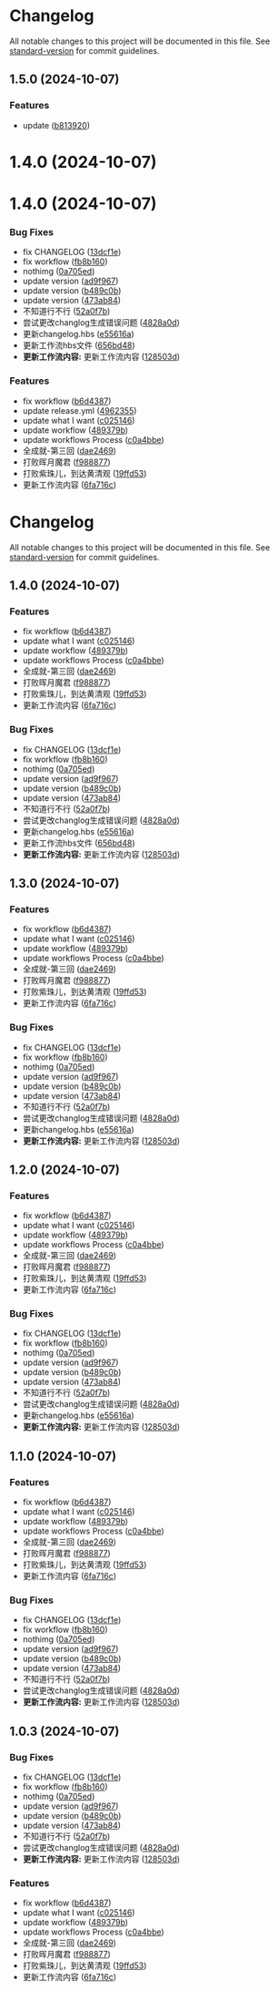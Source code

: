 # Changelog

All notable changes to this project will be documented in this file. See [standard-version](https://github.com/conventional-changelog/standard-version) for commit guidelines.

## 1.5.0 (2024-10-07)


### Features

* update ([b813920](https://github.com/SanXiaoXing/Black_myth_Wukong/commit/b81392078fe1ddd2b597357f8c0c49ece88add42))

# 1.4.0 (2024-10-07)



# 1.4.0 (2024-10-07)


### Bug Fixes

* fix CHANGELOG ([13dcf1e](https://github.com/SanXiaoXing/Black_myth_Wukong/commit/13dcf1e21155d54b123ef87e9fcf35fddbba0f90))
* fix workflow ([fb8b160](https://github.com/SanXiaoXing/Black_myth_Wukong/commit/fb8b16027a4d10900480995b5589de5ad8b929ee))
* nothimg ([0a705ed](https://github.com/SanXiaoXing/Black_myth_Wukong/commit/0a705ed7877338fe306c74121e660a67b7e55cba))
* update version ([ad9f967](https://github.com/SanXiaoXing/Black_myth_Wukong/commit/ad9f9672322ddce80bd265291678a4927f09cbdf))
* update version ([b489c0b](https://github.com/SanXiaoXing/Black_myth_Wukong/commit/b489c0b83a90b4581c7f4ec2a316e9639227863e))
* update version ([473ab84](https://github.com/SanXiaoXing/Black_myth_Wukong/commit/473ab84de48db47909b426c4721512a892ba94f9))
* 不知道行不行 ([52a0f7b](https://github.com/SanXiaoXing/Black_myth_Wukong/commit/52a0f7be5b162315855344154e3dc890ab7b1cf5))
* 尝试更改changlog生成错误问题 ([4828a0d](https://github.com/SanXiaoXing/Black_myth_Wukong/commit/4828a0dbb9423e2de914e7864cad1f0811490857))
* 更新changelog.hbs ([e55616a](https://github.com/SanXiaoXing/Black_myth_Wukong/commit/e55616a65e5227d3d53e32f5c86cd1d75463e7c1))
* 更新工作流hbs文件 ([656bd48](https://github.com/SanXiaoXing/Black_myth_Wukong/commit/656bd48419152d65225bd28027854e52b5050471))
* **更新工作流内容:** 更新工作流内容 ([128503d](https://github.com/SanXiaoXing/Black_myth_Wukong/commit/128503db8e8a8c2f5efc653b8925f98b67e6e5e7))


### Features

* fix workflow ([b6d4387](https://github.com/SanXiaoXing/Black_myth_Wukong/commit/b6d438764d600ba803f80a47ffd8e6bb6a2c25e7))
* update release.yml ([4962355](https://github.com/SanXiaoXing/Black_myth_Wukong/commit/49623557d8efa661c56aa9022f41562e0a2eccdf))
* update what I want ([c025146](https://github.com/SanXiaoXing/Black_myth_Wukong/commit/c0251466cef350b10e9d8738896993be5e7182fa))
* update workflow ([489379b](https://github.com/SanXiaoXing/Black_myth_Wukong/commit/489379ba4dd02f51f80dbff67d2782e9ce66dec2))
* update workflows Process ([c0a4bbe](https://github.com/SanXiaoXing/Black_myth_Wukong/commit/c0a4bbe6067126e1392cc1efee341de360f78872))
* 全成就-第三回 ([dae2469](https://github.com/SanXiaoXing/Black_myth_Wukong/commit/dae24690cb23fc647ed9bbe7cfbcd47b81901e83))
* 打败晖月魔君 ([f988877](https://github.com/SanXiaoXing/Black_myth_Wukong/commit/f98887739cfef38dc7b0bdf4cc3ed443ef223a9f))
* 打败紫珠儿，到达黄清观 ([19ffd53](https://github.com/SanXiaoXing/Black_myth_Wukong/commit/19ffd53bf5fe4d5fad3b396405533e712642019d))
* 更新工作流内容 ([6fa716c](https://github.com/SanXiaoXing/Black_myth_Wukong/commit/6fa716c569b6f7087cdc0f980a6d9f42b54ef86b))



# Changelog

All notable changes to this project will be documented in this file. See [standard-version](https://github.com/conventional-changelog/standard-version) for commit guidelines.

## 1.4.0 (2024-10-07)


### Features

* fix workflow ([b6d4387](https://github.com/SanXiaoXing/Black_myth_Wukong/commit/b6d438764d600ba803f80a47ffd8e6bb6a2c25e7))
* update what I want ([c025146](https://github.com/SanXiaoXing/Black_myth_Wukong/commit/c0251466cef350b10e9d8738896993be5e7182fa))
* update workflow ([489379b](https://github.com/SanXiaoXing/Black_myth_Wukong/commit/489379ba4dd02f51f80dbff67d2782e9ce66dec2))
* update workflows Process ([c0a4bbe](https://github.com/SanXiaoXing/Black_myth_Wukong/commit/c0a4bbe6067126e1392cc1efee341de360f78872))
* 全成就-第三回 ([dae2469](https://github.com/SanXiaoXing/Black_myth_Wukong/commit/dae24690cb23fc647ed9bbe7cfbcd47b81901e83))
* 打败晖月魔君 ([f988877](https://github.com/SanXiaoXing/Black_myth_Wukong/commit/f98887739cfef38dc7b0bdf4cc3ed443ef223a9f))
* 打败紫珠儿，到达黄清观 ([19ffd53](https://github.com/SanXiaoXing/Black_myth_Wukong/commit/19ffd53bf5fe4d5fad3b396405533e712642019d))
* 更新工作流内容 ([6fa716c](https://github.com/SanXiaoXing/Black_myth_Wukong/commit/6fa716c569b6f7087cdc0f980a6d9f42b54ef86b))


### Bug Fixes

* fix CHANGELOG ([13dcf1e](https://github.com/SanXiaoXing/Black_myth_Wukong/commit/13dcf1e21155d54b123ef87e9fcf35fddbba0f90))
* fix workflow ([fb8b160](https://github.com/SanXiaoXing/Black_myth_Wukong/commit/fb8b16027a4d10900480995b5589de5ad8b929ee))
* nothimg ([0a705ed](https://github.com/SanXiaoXing/Black_myth_Wukong/commit/0a705ed7877338fe306c74121e660a67b7e55cba))
* update version ([ad9f967](https://github.com/SanXiaoXing/Black_myth_Wukong/commit/ad9f9672322ddce80bd265291678a4927f09cbdf))
* update version ([b489c0b](https://github.com/SanXiaoXing/Black_myth_Wukong/commit/b489c0b83a90b4581c7f4ec2a316e9639227863e))
* update version ([473ab84](https://github.com/SanXiaoXing/Black_myth_Wukong/commit/473ab84de48db47909b426c4721512a892ba94f9))
* 不知道行不行 ([52a0f7b](https://github.com/SanXiaoXing/Black_myth_Wukong/commit/52a0f7be5b162315855344154e3dc890ab7b1cf5))
* 尝试更改changlog生成错误问题 ([4828a0d](https://github.com/SanXiaoXing/Black_myth_Wukong/commit/4828a0dbb9423e2de914e7864cad1f0811490857))
* 更新changelog.hbs ([e55616a](https://github.com/SanXiaoXing/Black_myth_Wukong/commit/e55616a65e5227d3d53e32f5c86cd1d75463e7c1))
* 更新工作流hbs文件 ([656bd48](https://github.com/SanXiaoXing/Black_myth_Wukong/commit/656bd48419152d65225bd28027854e52b5050471))
* **更新工作流内容:** 更新工作流内容 ([128503d](https://github.com/SanXiaoXing/Black_myth_Wukong/commit/128503db8e8a8c2f5efc653b8925f98b67e6e5e7))

## 1.3.0 (2024-10-07)


### Features

* fix workflow ([b6d4387](https://github.com/SanXiaoXing/Black_myth_Wukong/commit/b6d438764d600ba803f80a47ffd8e6bb6a2c25e7))
* update what I want ([c025146](https://github.com/SanXiaoXing/Black_myth_Wukong/commit/c0251466cef350b10e9d8738896993be5e7182fa))
* update workflow ([489379b](https://github.com/SanXiaoXing/Black_myth_Wukong/commit/489379ba4dd02f51f80dbff67d2782e9ce66dec2))
* update workflows Process ([c0a4bbe](https://github.com/SanXiaoXing/Black_myth_Wukong/commit/c0a4bbe6067126e1392cc1efee341de360f78872))
* 全成就-第三回 ([dae2469](https://github.com/SanXiaoXing/Black_myth_Wukong/commit/dae24690cb23fc647ed9bbe7cfbcd47b81901e83))
* 打败晖月魔君 ([f988877](https://github.com/SanXiaoXing/Black_myth_Wukong/commit/f98887739cfef38dc7b0bdf4cc3ed443ef223a9f))
* 打败紫珠儿，到达黄清观 ([19ffd53](https://github.com/SanXiaoXing/Black_myth_Wukong/commit/19ffd53bf5fe4d5fad3b396405533e712642019d))
* 更新工作流内容 ([6fa716c](https://github.com/SanXiaoXing/Black_myth_Wukong/commit/6fa716c569b6f7087cdc0f980a6d9f42b54ef86b))


### Bug Fixes

* fix CHANGELOG ([13dcf1e](https://github.com/SanXiaoXing/Black_myth_Wukong/commit/13dcf1e21155d54b123ef87e9fcf35fddbba0f90))
* fix workflow ([fb8b160](https://github.com/SanXiaoXing/Black_myth_Wukong/commit/fb8b16027a4d10900480995b5589de5ad8b929ee))
* nothimg ([0a705ed](https://github.com/SanXiaoXing/Black_myth_Wukong/commit/0a705ed7877338fe306c74121e660a67b7e55cba))
* update version ([ad9f967](https://github.com/SanXiaoXing/Black_myth_Wukong/commit/ad9f9672322ddce80bd265291678a4927f09cbdf))
* update version ([b489c0b](https://github.com/SanXiaoXing/Black_myth_Wukong/commit/b489c0b83a90b4581c7f4ec2a316e9639227863e))
* update version ([473ab84](https://github.com/SanXiaoXing/Black_myth_Wukong/commit/473ab84de48db47909b426c4721512a892ba94f9))
* 不知道行不行 ([52a0f7b](https://github.com/SanXiaoXing/Black_myth_Wukong/commit/52a0f7be5b162315855344154e3dc890ab7b1cf5))
* 尝试更改changlog生成错误问题 ([4828a0d](https://github.com/SanXiaoXing/Black_myth_Wukong/commit/4828a0dbb9423e2de914e7864cad1f0811490857))
* 更新changelog.hbs ([e55616a](https://github.com/SanXiaoXing/Black_myth_Wukong/commit/e55616a65e5227d3d53e32f5c86cd1d75463e7c1))
* **更新工作流内容:** 更新工作流内容 ([128503d](https://github.com/SanXiaoXing/Black_myth_Wukong/commit/128503db8e8a8c2f5efc653b8925f98b67e6e5e7))

## 1.2.0 (2024-10-07)


### Features

* fix workflow ([b6d4387](https://github.com/SanXiaoXing/Black_myth_Wukong/commit/b6d438764d600ba803f80a47ffd8e6bb6a2c25e7))
* update what I want ([c025146](https://github.com/SanXiaoXing/Black_myth_Wukong/commit/c0251466cef350b10e9d8738896993be5e7182fa))
* update workflow ([489379b](https://github.com/SanXiaoXing/Black_myth_Wukong/commit/489379ba4dd02f51f80dbff67d2782e9ce66dec2))
* update workflows Process ([c0a4bbe](https://github.com/SanXiaoXing/Black_myth_Wukong/commit/c0a4bbe6067126e1392cc1efee341de360f78872))
* 全成就-第三回 ([dae2469](https://github.com/SanXiaoXing/Black_myth_Wukong/commit/dae24690cb23fc647ed9bbe7cfbcd47b81901e83))
* 打败晖月魔君 ([f988877](https://github.com/SanXiaoXing/Black_myth_Wukong/commit/f98887739cfef38dc7b0bdf4cc3ed443ef223a9f))
* 打败紫珠儿，到达黄清观 ([19ffd53](https://github.com/SanXiaoXing/Black_myth_Wukong/commit/19ffd53bf5fe4d5fad3b396405533e712642019d))
* 更新工作流内容 ([6fa716c](https://github.com/SanXiaoXing/Black_myth_Wukong/commit/6fa716c569b6f7087cdc0f980a6d9f42b54ef86b))


### Bug Fixes

* fix CHANGELOG ([13dcf1e](https://github.com/SanXiaoXing/Black_myth_Wukong/commit/13dcf1e21155d54b123ef87e9fcf35fddbba0f90))
* fix workflow ([fb8b160](https://github.com/SanXiaoXing/Black_myth_Wukong/commit/fb8b16027a4d10900480995b5589de5ad8b929ee))
* nothimg ([0a705ed](https://github.com/SanXiaoXing/Black_myth_Wukong/commit/0a705ed7877338fe306c74121e660a67b7e55cba))
* update version ([ad9f967](https://github.com/SanXiaoXing/Black_myth_Wukong/commit/ad9f9672322ddce80bd265291678a4927f09cbdf))
* update version ([b489c0b](https://github.com/SanXiaoXing/Black_myth_Wukong/commit/b489c0b83a90b4581c7f4ec2a316e9639227863e))
* update version ([473ab84](https://github.com/SanXiaoXing/Black_myth_Wukong/commit/473ab84de48db47909b426c4721512a892ba94f9))
* 不知道行不行 ([52a0f7b](https://github.com/SanXiaoXing/Black_myth_Wukong/commit/52a0f7be5b162315855344154e3dc890ab7b1cf5))
* 尝试更改changlog生成错误问题 ([4828a0d](https://github.com/SanXiaoXing/Black_myth_Wukong/commit/4828a0dbb9423e2de914e7864cad1f0811490857))
* 更新changelog.hbs ([e55616a](https://github.com/SanXiaoXing/Black_myth_Wukong/commit/e55616a65e5227d3d53e32f5c86cd1d75463e7c1))
* **更新工作流内容:** 更新工作流内容 ([128503d](https://github.com/SanXiaoXing/Black_myth_Wukong/commit/128503db8e8a8c2f5efc653b8925f98b67e6e5e7))

## 1.1.0 (2024-10-07)


### Features

* fix workflow ([b6d4387](https://github.com/SanXiaoXing/Black_myth_Wukong/commit/b6d438764d600ba803f80a47ffd8e6bb6a2c25e7))
* update what I want ([c025146](https://github.com/SanXiaoXing/Black_myth_Wukong/commit/c0251466cef350b10e9d8738896993be5e7182fa))
* update workflow ([489379b](https://github.com/SanXiaoXing/Black_myth_Wukong/commit/489379ba4dd02f51f80dbff67d2782e9ce66dec2))
* update workflows Process ([c0a4bbe](https://github.com/SanXiaoXing/Black_myth_Wukong/commit/c0a4bbe6067126e1392cc1efee341de360f78872))
* 全成就-第三回 ([dae2469](https://github.com/SanXiaoXing/Black_myth_Wukong/commit/dae24690cb23fc647ed9bbe7cfbcd47b81901e83))
* 打败晖月魔君 ([f988877](https://github.com/SanXiaoXing/Black_myth_Wukong/commit/f98887739cfef38dc7b0bdf4cc3ed443ef223a9f))
* 打败紫珠儿，到达黄清观 ([19ffd53](https://github.com/SanXiaoXing/Black_myth_Wukong/commit/19ffd53bf5fe4d5fad3b396405533e712642019d))
* 更新工作流内容 ([6fa716c](https://github.com/SanXiaoXing/Black_myth_Wukong/commit/6fa716c569b6f7087cdc0f980a6d9f42b54ef86b))


### Bug Fixes

* fix CHANGELOG ([13dcf1e](https://github.com/SanXiaoXing/Black_myth_Wukong/commit/13dcf1e21155d54b123ef87e9fcf35fddbba0f90))
* fix workflow ([fb8b160](https://github.com/SanXiaoXing/Black_myth_Wukong/commit/fb8b16027a4d10900480995b5589de5ad8b929ee))
* nothimg ([0a705ed](https://github.com/SanXiaoXing/Black_myth_Wukong/commit/0a705ed7877338fe306c74121e660a67b7e55cba))
* update version ([ad9f967](https://github.com/SanXiaoXing/Black_myth_Wukong/commit/ad9f9672322ddce80bd265291678a4927f09cbdf))
* update version ([b489c0b](https://github.com/SanXiaoXing/Black_myth_Wukong/commit/b489c0b83a90b4581c7f4ec2a316e9639227863e))
* update version ([473ab84](https://github.com/SanXiaoXing/Black_myth_Wukong/commit/473ab84de48db47909b426c4721512a892ba94f9))
* 不知道行不行 ([52a0f7b](https://github.com/SanXiaoXing/Black_myth_Wukong/commit/52a0f7be5b162315855344154e3dc890ab7b1cf5))
* 尝试更改changlog生成错误问题 ([4828a0d](https://github.com/SanXiaoXing/Black_myth_Wukong/commit/4828a0dbb9423e2de914e7864cad1f0811490857))
* **更新工作流内容:** 更新工作流内容 ([128503d](https://github.com/SanXiaoXing/Black_myth_Wukong/commit/128503db8e8a8c2f5efc653b8925f98b67e6e5e7))

## 1.0.3 (2024-10-07)


### Bug Fixes

* fix CHANGELOG ([13dcf1e](https://github.com/SanXiaoXing/Black_myth_Wukong/commit/13dcf1e21155d54b123ef87e9fcf35fddbba0f90))
* fix workflow ([fb8b160](https://github.com/SanXiaoXing/Black_myth_Wukong/commit/fb8b16027a4d10900480995b5589de5ad8b929ee))
* nothimg ([0a705ed](https://github.com/SanXiaoXing/Black_myth_Wukong/commit/0a705ed7877338fe306c74121e660a67b7e55cba))
* update version ([ad9f967](https://github.com/SanXiaoXing/Black_myth_Wukong/commit/ad9f9672322ddce80bd265291678a4927f09cbdf))
* update version ([b489c0b](https://github.com/SanXiaoXing/Black_myth_Wukong/commit/b489c0b83a90b4581c7f4ec2a316e9639227863e))
* update version ([473ab84](https://github.com/SanXiaoXing/Black_myth_Wukong/commit/473ab84de48db47909b426c4721512a892ba94f9))
* 不知道行不行 ([52a0f7b](https://github.com/SanXiaoXing/Black_myth_Wukong/commit/52a0f7be5b162315855344154e3dc890ab7b1cf5))
* 尝试更改changlog生成错误问题 ([4828a0d](https://github.com/SanXiaoXing/Black_myth_Wukong/commit/4828a0dbb9423e2de914e7864cad1f0811490857))
* **更新工作流内容:** 更新工作流内容 ([128503d](https://github.com/SanXiaoXing/Black_myth_Wukong/commit/128503db8e8a8c2f5efc653b8925f98b67e6e5e7))


### Features

* fix workflow ([b6d4387](https://github.com/SanXiaoXing/Black_myth_Wukong/commit/b6d438764d600ba803f80a47ffd8e6bb6a2c25e7))
* update what I want ([c025146](https://github.com/SanXiaoXing/Black_myth_Wukong/commit/c0251466cef350b10e9d8738896993be5e7182fa))
* update workflow ([489379b](https://github.com/SanXiaoXing/Black_myth_Wukong/commit/489379ba4dd02f51f80dbff67d2782e9ce66dec2))
* update workflows Process ([c0a4bbe](https://github.com/SanXiaoXing/Black_myth_Wukong/commit/c0a4bbe6067126e1392cc1efee341de360f78872))
* 全成就-第三回 ([dae2469](https://github.com/SanXiaoXing/Black_myth_Wukong/commit/dae24690cb23fc647ed9bbe7cfbcd47b81901e83))
* 打败晖月魔君 ([f988877](https://github.com/SanXiaoXing/Black_myth_Wukong/commit/f98887739cfef38dc7b0bdf4cc3ed443ef223a9f))
* 打败紫珠儿，到达黄清观 ([19ffd53](https://github.com/SanXiaoXing/Black_myth_Wukong/commit/19ffd53bf5fe4d5fad3b396405533e712642019d))
* 更新工作流内容 ([6fa716c](https://github.com/SanXiaoXing/Black_myth_Wukong/commit/6fa716c569b6f7087cdc0f980a6d9f42b54ef86b))
